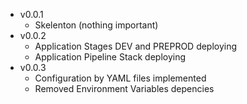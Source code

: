 - v0.0.1
  - Skelenton (nothing important)
- v0.0.2
  - Application Stages DEV and PREPROD deploying
  - Application Pipeline Stack deploying
- v0.0.3
  - Configuration by YAML files implemented
  - Removed Environment Variables depencies